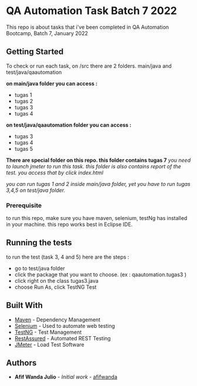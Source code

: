 # QA Automation Task Batch 7 2022

This repo is about tasks that i've been completed in QA Automation Bootcamp, Batch 7, January 2022

## Getting Started

To check or run each task, on /src there are 2 folders. main/java and test/java/qaautomation

**on main/java folder you can access :**
- tugas 1 
- tugas 2
- tugas 3
- tugas 4

**on test/java/qaautomation folder you can access :**
- tugas 3
- tugas 4
- tugas 5

**There are special folder on this repo. this folder contains tugas 7**
*you need to launch jmeter to run this task. this folder is also contains report of the test. you access that by click index.html*

*you can run tugas 1 and 2 inside main/java folder, yet you have to run tugas 3,4,5 on test/java folder.*

### Prerequisite

to run this repo, make sure you have maven, selenium, testNg has installed in your machine.
this repo works best in Eclipse IDE.


## Running the tests

to run the test (task 3, 4 and 5) here are the steps : 
- go to test/java folder
- click the package that you want to choose. (ex : qaautomation.tugas3 )
- click right on the class tugas3.java
- choose Run As, click TestNG Test

## Built With

* [Maven](https://maven.apache.org/) - Dependency Management
* [Selenium](https://www.selenium.dev/) - Used to automate web testing
* [TestNG](https://testng.org/doc/) - Test Management
* [RestAssured](https://rest-assured.io/) - Automated REST Testing
* [JMeter](https://jmeter.apache.org/) - Load Test Software

## Authors

* **Afif Wanda Julio** - *Initial work* - [afifwanda](https://github.com/afifwanda)


